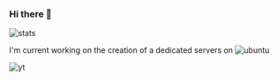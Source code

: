 ### Hi there 👋

![stats](https://github-readme-stats.vercel.app/api/top-langs/?username=boghilife&theme=blue-green)

I'm current working on the creation of a dedicated servers on ![ubuntu](https://img.shields.io/badge/Ubuntu-E95420?style=for-the-badge&logo=ubuntu&logoColor=white)

![yt](https://img.shields.io/youtube/channel/subscribers/UCMNYi2RoHWVDBsDwEde6Bvg?style=social)

